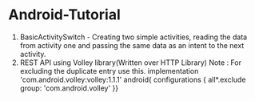 # Android-Tutorial

1) BasicActivitySwitch - Creating two simple activities, reading the data from activity one and passing the same data as an intent to the next activity.
2) REST API using Volley library(Written over HTTP Library)
Note : For excluding the duplicate entry use this.
implementation 'com.android.volley:volley:1.1.1'
    android{
        configurations {
            all*.exclude group: 'com.android.volley'
        }}

